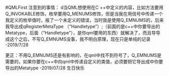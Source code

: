 #QMLFirst
注意到的事情：
  d当QML想使用在C ++中定义的内容，比如方法要用Q_INVOKABLE修饰，枚举要用Q_MENUMS修饰，但是当我在用信号中传递一个我定义的枚举值时，报了一个未定义的错误，当时我是使用Q_EMNUMS的，后来我导出成qRegisterMetaType <ImageProcessor :: Handletype>（“Handletype”）;（前面的<ImageProcessor :: Handletype>是c++中你要导出的Metatype，后面（“Handletype”），是你qml要用的东西）就解决了，而且导导成这个之后，不写Q_EMNUMS没事，我不明白原理，现在只是单纯的记录   -2019/7/28 
  
  更正：不用Q_EMNUMS还是有影响的，在qml中找不到符号了，Q_EMNUMS是需要的，如果你要在c++中向qml中传递自定义的类值，必须要把它导出成中你要导出的Metatype  -2019/07/28  生日快乐
